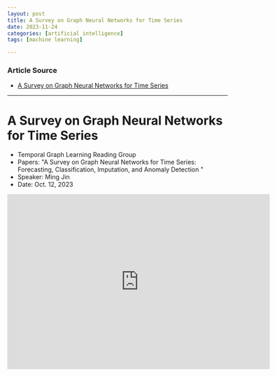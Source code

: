 ```yaml
---
layout: post
title: A Survey on Graph Neural Networks for Time Series 
date: 2023-11-24
categories: [artificial intelligence]
tags: [machine learning]

---
```


### Article Source

* [A Survey on Graph Neural Networks for Time Series](https://www.youtube.com/watch?v=8qPWcq0C4Pg)

---

# A Survey on Graph Neural Networks for Time Series 

* Temporal Graph Learning Reading Group
* Papers: "A Survey on Graph Neural Networks for Time Series: Forecasting, Classification, Imputation, and Anomaly Detection "
* Speaker: Ming Jin
* Date: Oct. 12, 2023



<iframe width="600" height="400" src="https://www.youtube.com/embed/8qPWcq0C4Pg?si=dLaQM357lWnMf4Eo" title="YouTube video player" frameborder="0" allow="accelerometer; autoplay; clipboard-write; encrypted-media; gyroscope; picture-in-picture; web-share" allowfullscreen></iframe>